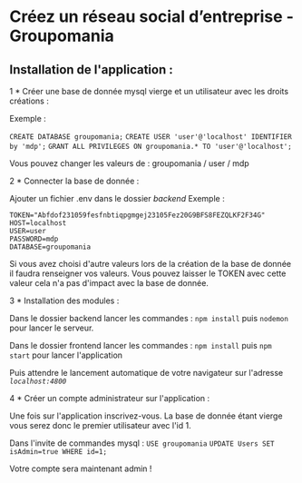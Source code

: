 # Créez un réseau social d’entreprise - Groupomania

## Installation de l'application :

1 * Créer une base de donnée mysql vierge et un utilisateur avec les droits créations :

Exemple :

``CREATE DATABASE groupomania;``
``CREATE USER 'user'@'localhost' IDENTIFIER by 'mdp';``
``GRANT ALL PRIVILEGES ON groupomania.* TO 'user'@'localhost';``

Vous pouvez changer les valeurs de : groupomania / user / mdp

2 * Connecter la base de donnée :

Ajouter un fichier .env dans le dossier *backend* Exemple :
    
    TOKEN="Abfdof231059fesfnbtiqpgmgej23105Fez20G9BFS8FEZQLKF2F34G"
    HOST=localhost
    USER=user
    PASSWORD=mdp
    DATABASE=groupomania

Si vous avez choisi d'autre valeurs lors de la création de la base de donnée il faudra renseigner vos valeurs.
Vous pouvez laisser le TOKEN avec cette valeur cela n'a pas d'impact avec la base de donnée.

3 * Installation des modules :

Dans le dossier backend lancer les commandes : ``npm install`` puis ``nodemon`` pour lancer le serveur.

Dans le dossier frontend lancer les commandes : ``npm install`` puis ``npm start`` pour lancer l'application

Puis attendre le lancement automatique de votre navigateur sur l'adresse *`localhost:4800`*

4 * Créer un compte administrateur sur l'application :

Une fois sur l'application inscrivez-vous.
La base de donnée étant vierge vous serez donc le premier utilisateur avec l'id 1.

Dans l'invite de commandes mysql :
``USE groupomania``
``UPDATE Users SET isAdmin=true WHERE id=1;``

Votre compte sera maintenant admin !

